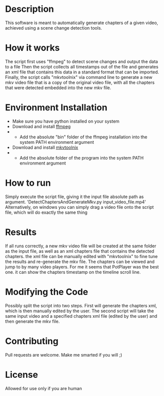 # Description
This software is meant to automatically generate chapters of a given video, achieved using a scene change detection tools.

# How it works 
The script first uses "ffmpeg" to detect scene changes and output the data to a file
Then the script collects all timestamps out of the file and generates an xml file that contains this data in a standard format that can be imported.
Finally, the script calls "mkvtoolnix" via command line to generate a new mkv video file that is a copy of the original video file, with all the chapters that were detected embedded into the new mkv file.

# Environment Installation
 - Make sure you have python installed on your system
 - Download and install [ffmpeg](https://ffmpeg.org/download.html#build-windows)
 - - Add the absolute "bin" folder of the ffmpeg installation into the system PATH environment argument
 - Download and install [mkvtoolnix](https://mkvtoolnix.download/downloads.html#windows)
 - - Add the absolute folder of the program into the system PATH environment argument

# How to run
Simply execute the script file, giving it the input file absolute path as argument.
'DetectChaptersAndGenerateMkv.py input_video_file.mp4'
Alternatively, on windows you can simply drag a video file onto the script file, which will do exactly the same thing

# Results
If all runs correctly, a new mkv video file will be created at the same folder as the input file, as well as an xml chapters file that contains the detected chapters.
the xml file can be manually edited with "mkvtoolnix" to fine tune the results and re-generate the mkv file.
The chapters can be viewed and jump to by many video players. For me it seems that PotPlayer was the best one. it can show the chapters timestamp on the timeline scroll line.

# Modifying the Code
Possibly split the script into two steps. First will generate the chapters xml, which is then manually edited by the user.
The second script will take the same input video and a specified chapters xml file (edited by the user) and then generate the mkv file.

# Contributing
Pull requests are welcome. Make me smarted if you will ;)

# License
Allowed for use only if you are human
